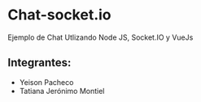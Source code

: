 # Chat-socket.io
Ejemplo de Chat Utlizando Node JS, Socket.IO y VueJs

## Integrantes:
- Yeison Pacheco 
- Tatiana Jerónimo Montiel 
